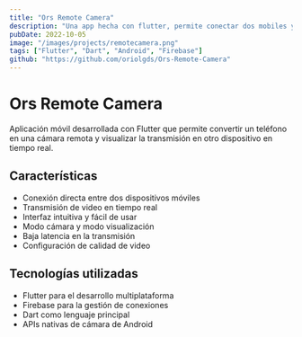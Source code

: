 ```yaml
---
title: "Ors Remote Camera"
description: "Una app hecha con flutter, permite conectar dos mobiles y usar uno como camara y otro como pantalla para ver que esta pasando en el otro lado"
pubDate: 2022-10-05
image: "/images/projects/remotecamera.png"
tags: ["Flutter", "Dart", "Android", "Firebase"]
github: "https://github.com/oriolgds/Ors-Remote-Camera"
---
```


# Ors Remote Camera

Aplicación móvil desarrollada con Flutter que permite convertir un teléfono en una cámara remota y visualizar la transmisión en otro dispositivo en tiempo real.

## Características

- Conexión directa entre dos dispositivos móviles
- Transmisión de video en tiempo real
- Interfaz intuitiva y fácil de usar
- Modo cámara y modo visualización
- Baja latencia en la transmisión
- Configuración de calidad de video

## Tecnologías utilizadas

- Flutter para el desarrollo multiplataforma
- Firebase para la gestión de conexiones
- Dart como lenguaje principal
- APIs nativas de cámara de Android